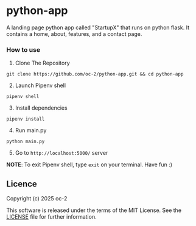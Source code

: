 # python-app

A landing page python app called "StartupX" that runs on python flask. It contains a home, about, features, and a contact page.

### How to use
   1. Clone The Repository
   ```
 git clone https://github.com/oc-2/python-app.git && cd python-app
   ```
   2. Launch Pipenv shell
   ```
 pipenv shell
   ```
   3. Install dependencies
   ```
 pipenv install
   ```
   4. Run main.py
   ```
   python main.py
   ```
   5. Go to `http://localhost:5000/` server

**NOTE**: To exit Pipenv shell, type `exit` on your terminal. Have fun :)

## Licence

Copyright (c) 2025 oc-2

This software is released under the terms of the MIT License.
See the [LICENSE](LICENSE) file for further information.
